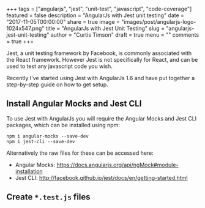 +++
tags = ["angularjs", "jest", "unit-test", "javascript", "code-coverage"]
featured = false
description = "AngularJs with Jest unit testing"
date = "2017-11-05T00:00:00"
share = true
image = "images/post/angularjs-logo-1024x547.png"
title = "AngularJs with Jest Unit Testing"
slug = "angularjs-jest-unit-testing"
author = "Curtis Timson"
draft = true
menu = ""
comments = true
+++

Jest, a unit testing framework by Facebook, is commonly associated with the React framework. However Jest is not specifically for React, and can be used to test any javascript code you wish.

Recently I've started using Jest with AngularJs 1.6 and have put together a step-by-step guide on how to get setup.

## Install Angular Mocks and Jest CLI

To use Jest with AngularJs you will require the Angular Mocks and Jest CLI packages, which can be installed using npm:

```
npm i angular-mocks --save-dev
npm i jest-cli --save-dev
```

Alternatively the raw files for these can be accessed here:

 - Angular Mocks: https://docs.angularjs.org/api/ngMock#module-installation
 - Jest CLI: http://facebook.github.io/jest/docs/en/getting-started.html

## Create `*.test.js` files
